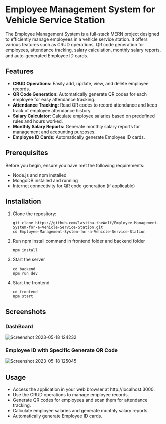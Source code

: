 # Employee Management System for Vehicle Service Station

The Employee Management System is a full-stack MERN project designed to efficiently manage employees in a vehicle service station. It offers various features such as CRUD operations, QR code generation for employees, attendance tracking, salary calculation, monthly salary reports, and auto-generated Employee ID cards.

## Features

- **CRUD Operations:** Easily add, update, view, and delete employee records.
- **QR Code Generation:** Automatically generate QR codes for each employee for easy attendance tracking.
- **Attendance Tracking:** Read QR codes to record attendance and keep track of employee attendance history.
- **Salary Calculator:** Calculate employee salaries based on predefined rules and hours worked.
- **Monthly Salary Reports:** Generate monthly salary reports for management and accounting purposes.
- **Employee ID Cards:** Automatically generate Employee ID cards.

## Prerequisites

Before you begin, ensure you have met the following requirements:

- Node.js and npm installed
- MongoDB installed and running
- Internet connectivity for QR code generation (if applicable)

## Installation

1. Clone the repository:

   ```shell
   git clone https://github.com/lasitha-theWolf/Employee-Management-System-for-a-Vehicle-Service-Station.git
   cd Employee-Management-System-for-a-Vehicle-Service-Station

2. Run npm install command in frontend folder and backend folder

   ```shell
   npm install

3. Start the server

   ```shell
   cd backend
   npm run dev

4. Start the frontend

   ```shell
   cd frontend
   npm start

## Screenshots

### DashBoard
![Screenshot 2023-05-18 124232](https://github.com/lasitha-theWolf/Employee-Management-System-for-a-Vehicle-Service-Station/assets/112642847/d095f7d0-fc32-4e79-ad54-7c5022e3421d)

### Employee ID with Specific Generate QR Code
![Screenshot 2023-05-18 125045](https://github.com/lasitha-theWolf/Employee-Management-System-for-a-Vehicle-Service-Station/assets/112642847/ea262549-d2dd-4924-afa1-c6ed2890f775)




## Usage

- Access the application in your web browser at http://localhost:3000.
- Use the CRUD operations to manage employee records.
- Generate QR codes for employees and scan them for attendance tracking.
- Calculate employee salaries and generate monthly salary reports.
- Automatically generate Employee ID cards.


